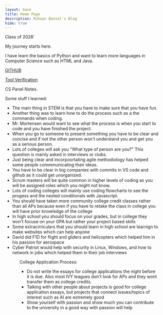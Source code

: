 ```yaml
---
layout: base
title: Home Page
description: Ruhaan Bansal's Blog
hide: true
---
```

Class of 2028'

My journey starts here.

I have learn the basics of Python and want to learn more languages in Computer Science such as HTML and Java. 

[GITHUB](https://github.com/Ruhaan-Bansal)

[Tool Verification](https://ruhaan-bansal.github.io/Ruhaan-B-Blog/devops/tools/verify)

CS Panel Notes.

Some stuff I learned: 

<ul>
    <li>The main thing in STEM is that you have to make sure that you have fun.</li>
    <li>Another thing was to learn how to do the process such as a the commands when coding.</li>
    <li>Mr. Mortensen would want to see what the process is when you start to code and you have finished the project.</li> 
    <li>When you go to someone to present something you have to be clear and concise and if not the other person won't understand you and get you as a serious person.</li> 
    <li>Lots of colleges will ask you "What type of person are you?" This question is mainly asked in interviews or clubs.</li> 
    <li>Just being clear and incorpoortating agile methodiology has helped some people commmunicating their ideas.</li>
    <li>You have to be clear in big companies with commits in VS code and github as it could get unorganized.</li>
    <li>Scrum masters will be quite common in higher levels of coding as you will be assigned roles which you might not know.</li>
    <li>Lots of coding colleges will mainly use coding flowcharts to see the progess and the nested conditionals with Javascript. </li>
    <li>You should have taken more community college credit classes rather than all APs because even if you have to retake the class in college you will have prior knowledge of the college</li>
    <li>In high school you should focus on your grades, but in college they won't focuse on your GPA but rather your project based skills</li>
    <li>Some extracirriculars that you should learn in high school are learnign to make websites which can help anyone </li>
    <li>David did F1D for flight and gliders and helicopters which helped him in his passion for aerospace</li>
    <li>Cyber Patriot would help with security in Linux, Windows, and how to network in jobs which helped them in their job interviews </li>
<ul>
College Application Process: 
<ul>
    <li>Do not write the essays for college applications the night before it is due. Also most IVY leagues don't look for APs and they wont transfer them as college credits.</li>
    <li>Talking with other people about projects is good for college application essays, but projects that connect issues/topics of interest such as AI are extremely good </li>
    <li>Show yourself with passion and show much you can contribute to the university in a good way with passion will help</li>

</ul>
